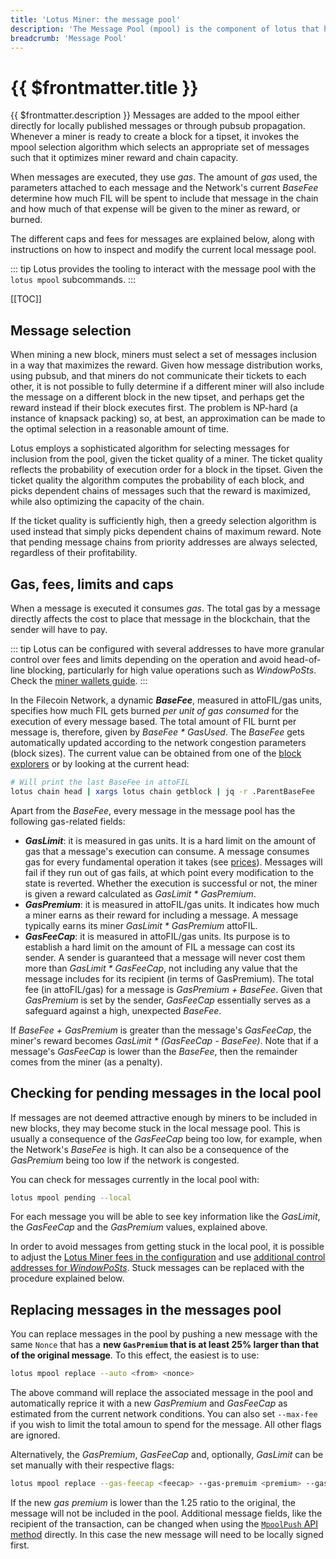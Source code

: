 ```yaml
---
title: 'Lotus Miner: the message pool'
description: 'The Message Pool (mpool) is the component of lotus that handles pending messages for inclusion in the chain.'
breadcrumb: 'Message Pool'
---
```


# {{ $frontmatter.title }}

{{ $frontmatter.description }} Messages are added to the mpool either directly for locally published messages or through pubsub propagation. Whenever a miner is ready to create a block for a tipset, it invokes the mpool selection algorithm which selects an appropriate set of messages such that it optimizes miner reward and chain capacity.

When messages are executed, they use _gas_. The amount of _gas_ used, the parameters attached to each message and the Network's current _BaseFee_ determine how much FIL will be spent to include that message in the chain and how much of that expense will be given to the miner as reward, or burned.

The different caps and fees for messages are explained below, along with instructions on how to inspect and modify the current local message pool.

::: tip
Lotus provides the tooling to interact with the message pool with the `lotus mpool` subcommands.
:::

[[TOC]]

## Message selection

When mining a new block, miners must select a set of messages inclusion in a way that maximizes the reward. Given how message distribution works, using pubsub, and that miners do not communicate their tickets to each other, it is not possible to fully determine if a different miner will also include the message on a different block in the new tipset, and perhaps get the reward instead if their block executes first. The problem is NP-hard (a instance of knapsack packing) so, at best, an approximation can be made to the optimal selection in a reasonable amount of time.

Lotus employs a sophisticated algorithm for selecting messages for inclusion from the pool, given the ticket quality of a miner. The ticket quality reflects the probability of execution order for a block in the tipset. Given the ticket quality the algorithm computes the probability of each block, and picks dependent chains of messages such that the reward is maximized, while also optimizing the capacity of the chain.

If the ticket quality is sufficiently high, then a greedy selection algorithm is used instead that simply picks dependent chains of maximum reward. Note that pending message chains from priority addresses are always selected, regardless of their profitability.

## Gas, fees, limits and caps

When a message is executed it consumes _gas_. The total gas by a message directly affects the cost to place that message in the blockchain, that the sender will have to pay.

::: tip
Lotus can be configured with several addresses to have more granular control over fees and limits depending on the operation and avoid head-of-line blocking, particularly for high value operations such as _WindowPoSts_. Check the [miner wallets guide](miner-wallets.md).
:::

In the Filecoin Network, a dynamic **_BaseFee_**, measured in attoFIL/gas units, specifies how much FIL gets burned _per unit of gas consumed_ for the execution of every message based. The total amount of FIL burnt per message is, therefore, given by _BaseFee \* GasUsed_. The _BaseFee_ gets automatically updated according to the network congestion parameters (block sizes). The current value can be obtained from one of the [block explorers](../../get-started/explore-the-network.md) or by looking at the current head:

```sh
# Will print the last BaseFee in attoFIL
lotus chain head | xargs lotus chain getblock | jq -r .ParentBaseFee
```

Apart from the _BaseFee_, every message in the message pool has the following gas-related fields:

- **_GasLimit_**: it is measured in gas units. It is a hard limit on the amount of gas that a message's execution can consume. A message consumes gas for every fundamental operation it takes (see [prices](https://github.com/filecoin-project/lotus/blob/d678fe4bfa5b4c70bcebd46cdc38aafc452b42d1/chain/vm/gas.go#L87)). Messages will fail if they run out of gas fails, at which point every modification to the state is reverted. Whether the execution is successful or not, the miner is given a reward calculated as _GasLimit \* GasPremium_.
- **_GasPremium_**: it is measured in attoFIL/gas units. It indicates how much a miner earns as their reward for including a message. A message typically earns its miner _GasLimit \* GasPremium_ attoFIL.
- **_GasFeeCap_**: it is measured in attoFIL/gas units. Its purpose is to establish a hard limit on the amount of FIL a message can cost its sender. A sender is guaranteed that a message will never cost them more than _GasLimit \* GasFeeCap_, not including any value that the message includes for its recipient (in terms of GasPremium). The total fee (in attoFIL/gas) for a message is _GasPremium + BaseFee_. Given that _GasPremium_ is set by the sender, _GasFeeCap_ essentially serves as a safeguard against a high, unexpected _BaseFee_.

If _BaseFee + GasPremium_ is greater than the message's _GasFeeCap_, the miner's reward becomes _GasLimit \* (GasFeeCap - BaseFee)_. Note that if a message's _GasFeeCap_ is lower than the _BaseFee_, then the remainder comes from the miner (as a penalty).

## Checking for pending messages in the local pool

If messages are not deemed attractive enough by miners to be included in new blocks, they may become stuck in the local message pool. This is usually a consequence of the _GasFeeCap_ being too low, for example, when the Network's _BaseFee_ is high. It can also be a consequence of the _GasPremium_ being too low if the network is congested.

You can check for messages currently in the local pool with:

```sh
lotus mpool pending --local
```

For each message you will be able to see key information like the _GasLimit_, the _GasFeeCap_ and the _GasPremium_ values, explained above.

In order to avoid messages from getting stuck in the local pool, it is possible to adjust the [Lotus Miner fees in the configuration](miner-configuration.md) and use [additional control addresses for _WindowPoSts_](miner-wallets.md). Stuck messages can be replaced with the procedure explained below.

## Replacing messages in the messages pool

You can replace messages in the pool by pushing a new message with the same `Nonce` that has a **new `GasPremium` that is at least 25% larger than that of the original message**. To this effect, the easiest is to use:

```sh
lotus mpool replace --auto <from> <nonce>
```

The above command will replace the associated message in the pool and automatically reprice it with a new _GasPremium_ and _GasFeeCap_ as estimated from the current network conditions. You can also set `--max-fee` if you wish to limit the total amoun to spend for the message. All other flags are ignored.

Alternatively, the _GasPremium_, _GasFeeCap_ and, optionally, _GasLimit_ can be set manually with their respective flags:

```sh
lotus mpool replace --gas-feecap <feecap> --gas-premuim <premium> --gas-limit <limit> <from> <nonce>
```

If the new _gas premium_ is lower than the 1.25 ratio to the original, the message will not be included in the pool. Additional message fields, like the recipient of the transaction, can be changed when using the [`MpoolPush` API method](../../reference/lotus-api.md) directly. In this case the new message will need to be locally signed first.

